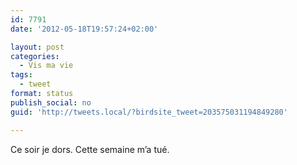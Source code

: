 ```yaml
---
id: 7791
date: '2012-05-18T19:57:24+02:00'

layout: post
categories:
  - Vis ma vie
tags:
  - tweet
format: status
publish_social: no
guid: 'http://tweets.local/?birdsite_tweet=203575031194849280'

---
```


Ce soir je dors. Cette semaine m’a tué.